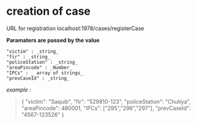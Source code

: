 # creation of case

URL for registration 
localhost:1978/cases/registerCase

**Paramaters are passed by the value**

```
"victim" : _string_
"fir" : _string_
"policeStation" : _string_
"areaPincode" : _Number_
"IPCs" : _ array of strings_
"prevCaseId" : _string_
```

_example :_

>{
>       "victim": "Saquib",
>        "fir": "529810-123",
>        "policeStation": "Chutiya",
>        "areaPincode": 480001,
>        "IPCs": ["295","296","297"],
>        "prevCaseId": "4567-123526"
>}
